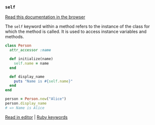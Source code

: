 ### `self`

[Read this documentation in the browser](https://github.com/Shopify/ruby-lsp/blob/main/static_docs/self.md)

The `self` keyword within a method refers to the instance of the class for which the method is called. It is used to access instance variables and methods.

```ruby
class Person
  attr_accessor :name

  def initialize(name)
    self.name = name
  end

  def display_name
    puts "Name is #{self.name}"
  end
end

person = Person.new("Alice")
person.display_name
# => Name is Alice
```

[Read in editor](static_docs/self.md) | [Ruby keywords](https://docs.ruby-lang.org/en/3.3/keywords_rdoc.html)
